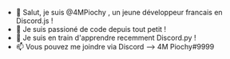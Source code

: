 - 👋 Salut, je suis @4MPiochy , un jeune développeur francais en Discord.js !
- 🌱 Je suis passioné de code depuis tout petit !
- 💞️ Je suis en train d'apprendre recemment Discord.py !
- 📫 Vous pouvez me joindre via Discord --> 4M Piochy#9999

